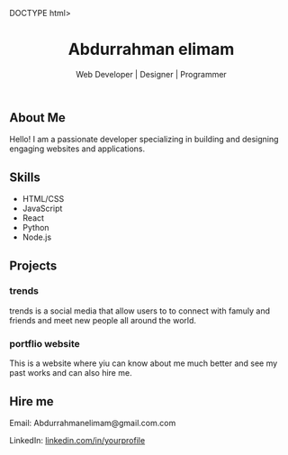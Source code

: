 DOCTYPE html>
<html lang="en">
<head>
  <meta charset="UTF-8">
  <meta name="viewport" content="width=device-width, initial-scale=1.0">
  <title>Your Name | Portfolio</title>
  <link rel="stylesheet" href="portfolio .css">
</head>
<body>
  <!-- Header Section -->
  <header>
    <h1 class="name">Abdurrahman elimam</h1>
    <p>Web Developer | Designer | Programmer</p>
  </header>

  <!-- About Section -->
  <section id="about">
    <h2>About Me</h2>
    <p>Hello! I am a passionate developer specializing in building and designing engaging websites and applications.</p>
  </section>

  <!-- Skills Section -->
  <section id="skills">
    <h2>Skills</h2>
    <ul>
      <li>HTML/CSS</li>
      <li>JavaScript</li>
      <li>React</li>
      <li>Python</li>
      <li>Node.js</li>
    </ul>
  </section>

  <!-- Projects Section -->
  <section id="projects">
    <h2>Projects</h2>
    <div class="project">
      <h3>trends</h3>
      <p>trends is a social media that allow users to to connect with famuly and friends and meet new people all around the world.</p>
    </div>
    <div class="project">
      <h3>portflio website</h3>
      <p>This is a website where yiu can know about me much better and see my past works and can also hire me.</p>
    </div>
  </section>

  <!-- Contact Section -->
  <section id="contact">
    <h2>Hire me</h2>
    <p>Email: Abdurrahmanelimam@gmail.com.com</p>
    <p>LinkedIn: <a href="#">linkedin.com/in/yourprofile</a></p>
  </section>
</body>
</html>

